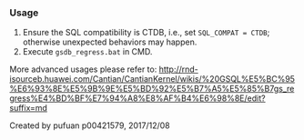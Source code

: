 ### Usage

1. Ensure the SQL compatibility is CTDB, i.e., set `SQL_COMPAT = CTDB`; otherwise unexpected behaviors may happen.
2. Execute `gsdb_regress.bat` in CMD.

More advanced usages please refer to: http://rnd-isourceb.huawei.com/Cantian/CantianKernel/wikis/%20GSQL%E5%BC%95%E6%93%8E%E5%9B%9E%E5%BD%92%E5%B7%A5%E5%85%B7gs_regress%E4%BD%BF%E7%94%A8%E8%AF%B4%E6%98%8E/edit?suffix=md

Created by pufuan p00421579, 2017/12/08